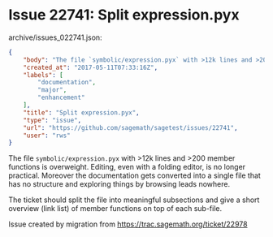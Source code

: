 # Issue 22741: Split expression.pyx

archive/issues_022741.json:
```json
{
    "body": "The file `symbolic/expression.pyx` with >12k lines and >200 member functions is overweight. Editing, even with a folding editor, is no longer practical. Moreover the documentation gets converted into a single file that has no structure and exploring things by browsing leads nowhere.\n\nThe ticket should split the file into meaningful subsections and give a short overview (link list) of member functions on top of each sub-file.\n\nIssue created by migration from https://trac.sagemath.org/ticket/22978\n\n",
    "created_at": "2017-05-11T07:33:16Z",
    "labels": [
        "documentation",
        "major",
        "enhancement"
    ],
    "title": "Split expression.pyx",
    "type": "issue",
    "url": "https://github.com/sagemath/sagetest/issues/22741",
    "user": "rws"
}
```
The file `symbolic/expression.pyx` with >12k lines and >200 member functions is overweight. Editing, even with a folding editor, is no longer practical. Moreover the documentation gets converted into a single file that has no structure and exploring things by browsing leads nowhere.

The ticket should split the file into meaningful subsections and give a short overview (link list) of member functions on top of each sub-file.

Issue created by migration from https://trac.sagemath.org/ticket/22978



